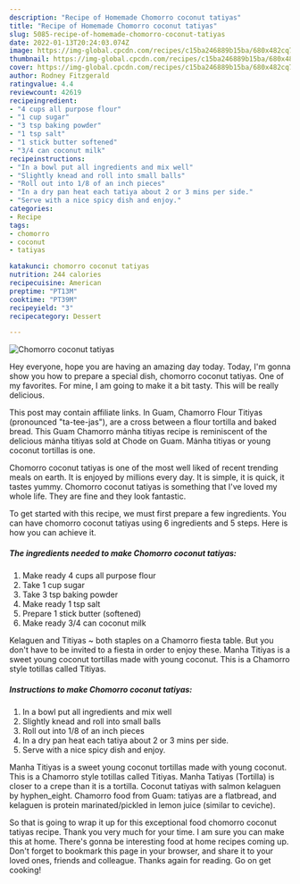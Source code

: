 ```yaml
---
description: "Recipe of Homemade Chomorro coconut tatiyas"
title: "Recipe of Homemade Chomorro coconut tatiyas"
slug: 5085-recipe-of-homemade-chomorro-coconut-tatiyas
date: 2022-01-13T20:24:03.074Z
image: https://img-global.cpcdn.com/recipes/c15ba246889b15ba/680x482cq70/chomorro-coconut-tatiyas-recipe-main-photo.jpg
thumbnail: https://img-global.cpcdn.com/recipes/c15ba246889b15ba/680x482cq70/chomorro-coconut-tatiyas-recipe-main-photo.jpg
cover: https://img-global.cpcdn.com/recipes/c15ba246889b15ba/680x482cq70/chomorro-coconut-tatiyas-recipe-main-photo.jpg
author: Rodney Fitzgerald
ratingvalue: 4.4
reviewcount: 42619
recipeingredient:
- "4 cups all purpose flour"
- "1 cup sugar"
- "3 tsp baking powder"
- "1 tsp salt"
- "1 stick butter softened"
- "3/4 can coconut milk"
recipeinstructions:
- "In a bowl put all ingredients and mix well"
- "Slightly knead and roll into small balls"
- "Roll out into 1/8 of an inch pieces"
- "In a dry pan heat each tatiya about 2 or 3 mins per side."
- "Serve with a nice spicy dish and enjoy."
categories:
- Recipe
tags:
- chomorro
- coconut
- tatiyas

katakunci: chomorro coconut tatiyas 
nutrition: 244 calories
recipecuisine: American
preptime: "PT13M"
cooktime: "PT39M"
recipeyield: "3"
recipecategory: Dessert

---
```



![Chomorro coconut tatiyas](https://img-global.cpcdn.com/recipes/c15ba246889b15ba/680x482cq70/chomorro-coconut-tatiyas-recipe-main-photo.jpg)

Hey everyone, hope you are having an amazing day today. Today, I'm gonna show you how to prepare a special dish, chomorro coconut tatiyas. One of my favorites. For mine, I am going to make it a bit tasty. This will be really delicious.

This post may contain affiliate links. In Guam, Chamorro Flour Titiyas (pronounced &#34;ta-tee-jas&#34;), are a cross between a flour tortilla and baked bread. This Guam Chamorro mȧnha titiyas recipe is reminiscent of the delicious mȧnha titiyas sold at Chode on Guam. Mȧnha titiyas or young coconut tortillas is one.

Chomorro coconut tatiyas is one of the most well liked of recent trending meals on earth. It is enjoyed by millions every day. It is simple, it is quick, it tastes yummy. Chomorro coconut tatiyas is something that I've loved my whole life. They are fine and they look fantastic.


To get started with this recipe, we must first prepare a few ingredients. You can have chomorro coconut tatiyas using 6 ingredients and 5 steps. Here is how you can achieve it.

<!--inarticleads1-->

##### The ingredients needed to make Chomorro coconut tatiyas:

1. Make ready 4 cups all purpose flour
1. Take 1 cup sugar
1. Take 3 tsp baking powder
1. Make ready 1 tsp salt
1. Prepare 1 stick butter (softened)
1. Make ready 3/4 can coconut milk


Kelaguen and Titiyas ~ both staples on a Chamorro fiesta table. But you don&#39;t have to be invited to a fiesta in order to enjoy these. Manha Titiyas is a sweet young coconut tortillas made with young coconut. This is a Chamorro style totillas called Titiyas. 

<!--inarticleads2-->

##### Instructions to make Chomorro coconut tatiyas:

1. In a bowl put all ingredients and mix well
1. Slightly knead and roll into small balls
1. Roll out into 1/8 of an inch pieces
1. In a dry pan heat each tatiya about 2 or 3 mins per side.
1. Serve with a nice spicy dish and enjoy.


Manha Titiyas is a sweet young coconut tortillas made with young coconut. This is a Chamorro style totillas called Titiyas. Manha Tatiyas (Tortilla) is closer to a crepe than it is a tortilla. Coconut tatiyas with salmon kelaguen by hyphen_eight. Chamorro food from Guam: tatiyas are a flatbread, and kelaguen is protein marinated/pickled in lemon juice (similar to ceviche). 

So that is going to wrap it up for this exceptional food chomorro coconut tatiyas recipe. Thank you very much for your time. I am sure you can make this at home. There's gonna be interesting food at home recipes coming up. Don't forget to bookmark this page in your browser, and share it to your loved ones, friends and colleague. Thanks again for reading. Go on get cooking!
